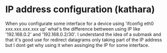 
# IP address configuration (kathara)

When you configurate some interface for a device using 'ifconfig eth0 xxx.xxx.xxx.xxx up' what's the difference bettween using IP like '192.168.0.2' and '192.168.0.2/30'.
I understand the idea of a submask and that it's good use for redirect datagrams only taking part of the IP address but I dont get why using it when assinging the IP for some interface.

        